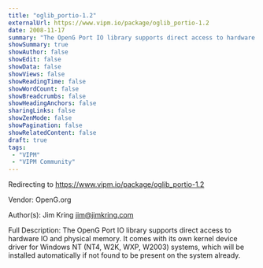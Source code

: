 ```yaml
---
title: "oglib_portio-1.2"
externalUrl: https://www.vipm.io/package/oglib_portio-1.2
date: 2008-11-17
summary: "The OpenG Port IO library supports direct access to hardware IO and physical memory."
showSummary: true
showAuthor: false
showEdit: false
showData: false
showViews: false
showReadingTime: false
showWordCount: false
showBreadcrumbs: false
showHeadingAnchors: false
sharingLinks: false
showZenMode: false
showPagination: false
showRelatedContent: false
draft: true
tags:
 - "VIPM"
 - "VIPM Community"
---
```


Redirecting to https://www.vipm.io/package/oglib_portio-1.2

Vendor: OpenG.org

Author(s): Jim Kring <jim@jimkring.com>
 
Full Description:
The OpenG Port IO library supports direct access to hardware IO and physical memory.
It comes with its own kernel device driver for Windows NT (NT4, W2K, WXP, W2003) systems, which will be installed automatically if not found to be present on the system already.